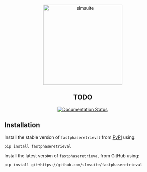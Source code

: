 <p align="center">
<picture>
<source media="(prefers-color-scheme: dark)" srcset="https://raw.githubusercontent.com/slmsuite/fastphaseretrieval/main/docs/source/static/fastphaseretrieval-dark.svg">
<img alt="slmsuite" src="https://raw.githubusercontent.com/slmsuite/fastphaseretrieval/main/docs/source/static/fastphaseretrieval.svg" width="256">
</picture>
</p>

<h2 align="center">TODO</h2>

<p align="center">
<a href="https://fastphaseretrieval.readthedocs.io/en/latest"><img alt="Documentation Status" src="https://readthedocs.org/projects/fastphaseretrieval/badge/?version=latest"></a>
</p>

## Installation

Install the stable version of `fastphaseretrieval` from [PyPI](https://pypi.org/project/fastphaseretrieval/) using:

```console
pip install fastphaseretrieval
```

Install the latest version of `fastphaseretrieval` from GitHub using:

```console
pip install git+https://github.com/slmsuite/fastphaseretrieval
```